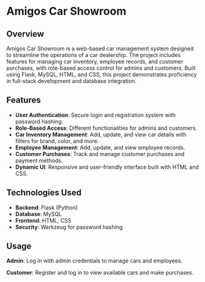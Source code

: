 # Amigos Car Showroom

## Overview
Amigos Car Showroom is a web-based car management system designed to streamline the operations of a car dealership. The project includes features for managing car inventory, employee records, and customer purchases, with role-based access control for admins and customers. Built using Flask, MySQL, HTML, and CSS, this project demonstrates proficiency in full-stack development and database integration.

## Features
- **User Authentication**: Secure login and registration system with password hashing.
- **Role-Based Access**: Different functionalities for admins and customers.
- **Car Inventory Management**: Add, update, and view car details with filters for brand, color, and more.
- **Employee Management**: Add, update, and view employee records.
- **Customer Purchases**: Track and manage customer purchases and payment methods.
- **Dynamic UI**: Responsive and user-friendly interface built with HTML and CSS.

## Technologies Used
- **Backend**: Flask (Python)
- **Database**: MySQL
- **Frontend**: HTML, CSS
- **Security**: Werkzeug for password hashing

## Usage  
**Admin**: Log in with admin credentials to manage cars and employees.  

**Customer**: Register and log in to view available cars and make purchases.  
